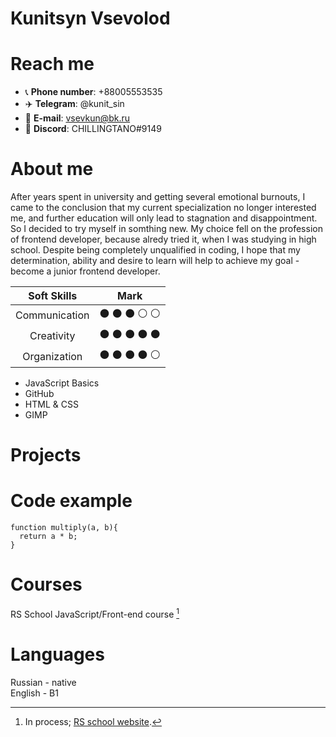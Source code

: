 # Kunitsyn Vsevolod 

# Reach me
* :telephone_receiver: **Phone number**: +88005553535
* :airplane: **Telegram**: @kunit_sin
* :email: **E-mail**: vsevkun@bk.ru
* :robot: **Discord**: CHILLINGTANO#9149

# About me
After years spent in university and getting several emotional burnouts, I came to the conclusion that my current specialization no longer interested me, and further education will only lead to stagnation and disappointment. So I decided to try myself in somthing new. My choice fell on the profession of frontend developer, because alredy tried it, when I was studying in high school. Despite being completely unqualified in coding, I hope that my determination, ability and desire to learn will help to achieve my goal - become a junior frontend developer. 
                   
| Soft Skills | Mark                                                                         |                
| :-----------: | :---------------------------------------------------------------------------:| 
| Communication | :black_circle:  :black_circle:  :black_circle: :white_circle: :white_circle: |                         
| Creativity    | :black_circle:  :black_circle:  :black_circle: :black_circle: :black_circle: |
| Organization  | :black_circle:  :black_circle:  :black_circle: :black_circle: :white_circle: |     

* JavaScript Basics
* GitHub
* HTML & CSS
* GIMP

# Projects


# Code example

```
function multiply(a, b){
  return a * b;
}
```
# Courses
RS School JavaScript/Front-end course [^1] 
[^1]: In process; [RS school website](https://rs.school/).

# Languages
Russian - native  
English - B1
